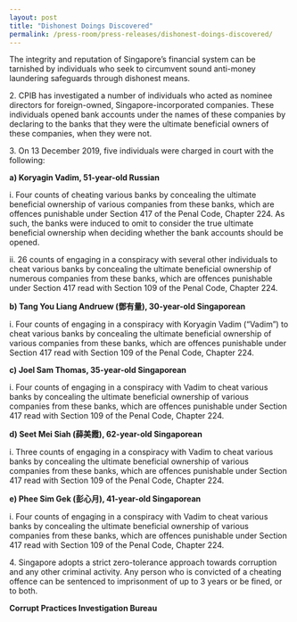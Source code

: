 ```yaml
---
layout: post
title: "Dishonest Doings Discovered"
permalink: /press-room/press-releases/dishonest-doings-discovered/
---
```

The integrity and reputation of Singapore’s financial system can be tarnished by individuals who seek to circumvent sound anti-money laundering safeguards through dishonest means. 

2\.          CPIB has investigated a number of individuals who acted as nominee directors for foreign-owned, Singapore-incorporated companies. These individuals opened bank accounts under the names of these companies by declaring to the banks that they were the ultimate beneficial owners of these companies, when they were not. 

3\.          On 13 December 2019, five individuals were charged in court with the following: 

**a)    Koryagin Vadim, 51-year-old Russian**

i.    Four counts of cheating various banks by concealing the ultimate beneficial ownership of various companies from these banks, which are offences punishable under Section 417 of the Penal Code, Chapter 224. As such, the banks were induced to omit to consider the true ultimate beneficial ownership when deciding whether the bank accounts should be opened.

ii.    26 counts of engaging in a conspiracy with several other individuals to cheat various banks by concealing the ultimate beneficial ownership of numerous companies from these banks, which are offences punishable under Section 417 read with Section 109 of the Penal Code, Chapter 224. 

**b)    Tang You Liang Andruew (鄧有量), 30-year-old Singaporean**

i.    Four counts of engaging in a conspiracy with Koryagin Vadim (“Vadim”) to cheat various banks by concealing the ultimate beneficial ownership of various companies from these banks, which are offences punishable under Section 417 read with Section 109 of the Penal Code, Chapter 224. 

**c)    Joel Sam Thomas, 35-year-old Singaporean**

i.    Four counts of engaging in a conspiracy with Vadim to cheat various banks by concealing the ultimate beneficial ownership of various companies from these banks, which are offences punishable under Section 417 read with Section 109 of the Penal Code, Chapter 224. 

**d)    Seet Mei Siah (薛美霞), 62-year-old Singaporean**

i.    Three counts of engaging in a conspiracy with Vadim to cheat various banks by concealing the ultimate beneficial ownership of various companies from these banks, which are offences punishable under Section 417 read with Section 109 of the Penal Code, Chapter 224. 

**e)    Phee Sim Gek (彭心月), 41-year-old Singaporean**

i.    Four counts of engaging in a conspiracy with Vadim to cheat various banks by concealing the ultimate beneficial ownership of various companies from these banks, which are offences punishable under Section 417 read with Section 109 of the Penal Code, Chapter 224. 

4\.         Singapore adopts a strict zero-tolerance approach towards corruption and any other criminal activity. Any person who is convicted of a cheating offence can be sentenced to imprisonment of up to 3 years or be fined, or to both.

**Corrupt Practices Investigation Bureau**

